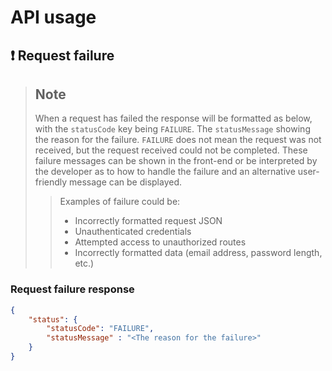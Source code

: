 # API usage

## :heavy_exclamation_mark: Request failure
> ## Note
> When a request has failed the response will be formatted as below, 
> with the `statusCode` key being `FAILURE`. The `statusMessage` 
> showing the reason for the failure. `FAILURE` does not mean the 
> request was not received, but the request received could not be
> completed. These failure messages can be shown in the front-end or
> be interpreted by the developer as to how to handle the failure and
> an alternative user-friendly message can be displayed.
>  
>> Examples of failure could be:
>> * Incorrectly formatted request JSON
>> * Unauthenticated credentials
>> * Attempted access to unauthorized routes
>> * Incorrectly formatted data (email address, password length, etc.)

### Request failure response
```json
{
    "status": {
        "statusCode": "FAILURE",
        "statusMessage" : "<The reason for the failure>"
    }
}
```



